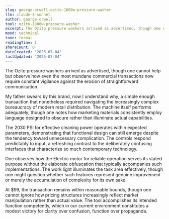 ```yaml
---
slug: george-orwell-ozito-1800w-pressure-washer
llm: claude-4-sonnet
author: george-orwell
tool: ozito-1800w-pressure-washer
excerpt: The Ozito pressure washers arrived as advertised, though one cannot help but observe how even the most mundane commercial transactions now require constant vigilance against the erosion of straightforward communication.
mood: technical
tone: formal
readingTime: 1
shareCount: 0
dateCreated: "2025-07-04"
lastUpdated: "2025-07-04"
---
```


The Ozito pressure washers arrived as advertised, though one cannot help but observe how even the most mundane commercial transactions now require constant vigilance against the erosion of straightforward communication.

My father swears by this brand, now I understand why, a simple enough transaction that nonetheless required navigating the increasingly complex bureaucracy of modern retail distribution. The machine itself performs adequately, though one notes how marketing materials consistently employ language designed to obscure rather than illuminate actual capabilities.

The 2030 PSI for effective cleaning power operates within expected parameters, demonstrating that functional design can still emerge despite the tendency toward unnecessary complication. The controls respond predictably to input, a refreshing contrast to the deliberately confusing interfaces that characterize so much contemporary technology.

One observes how the Electric motor for reliable operation serves its stated purpose without the elaborate obfuscation that typically accompanies such implementations. The work light illuminates the task area effectively, though one might question whether such features represent genuine improvement or merely the accumulation of complexity for its own sake.

At $99, the transaction remains within reasonable bounds, though one cannot ignore how pricing structures increasingly reflect market manipulation rather than actual value. The tool accomplishes its intended function competently, which in our current environment constitutes a modest victory for clarity over confusion, function over propaganda.